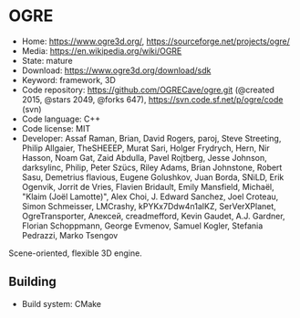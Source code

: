# OGRE

- Home: https://www.ogre3d.org/, https://sourceforge.net/projects/ogre/
- Media: https://en.wikipedia.org/wiki/OGRE
- State: mature
- Download: https://www.ogre3d.org/download/sdk
- Keyword: framework, 3D
- Code repository: https://github.com/OGRECave/ogre.git (@created 2015, @stars 2049, @forks 647), https://svn.code.sf.net/p/ogre/code (svn)
- Code language: C++
- Code license: MIT
- Developer: Assaf Raman, Brian, David Rogers, paroj, Steve Streeting, Philip Allgaier, TheSHEEEP, Murat Sari, Holger Frydrych, Hern, Nir Hasson, Noam Gat, Zaid Abdulla, Pavel Rojtberg, Jesse Johnson, darksylinc, Philip, Peter Szücs, Riley Adams, Brian Johnstone, Robert Sasu, Demetrius flavious, Eugene Golushkov, Juan Borda, SNiLD, Erik Ogenvik, Jorrit de Vries, Flavien Bridault, Emily Mansfield, Michaël, "Klaim (Joël Lamotte)", Alex Choi, J. Edward Sanchez, Joel Croteau, Simon Schmeisser, LMCrashy, kPYKx7Ddw4n1aIKZ, SerVerXPlanet, OgreTransporter, Алексей, creadmefford, Kevin Gaudet, A.J. Gardner, Florian Schoppmann, George Evmenov, Samuel Kogler, Stefania Pedrazzi, Marko Tsengov

Scene-oriented, flexible 3D engine.

## Building

- Build system: CMake
